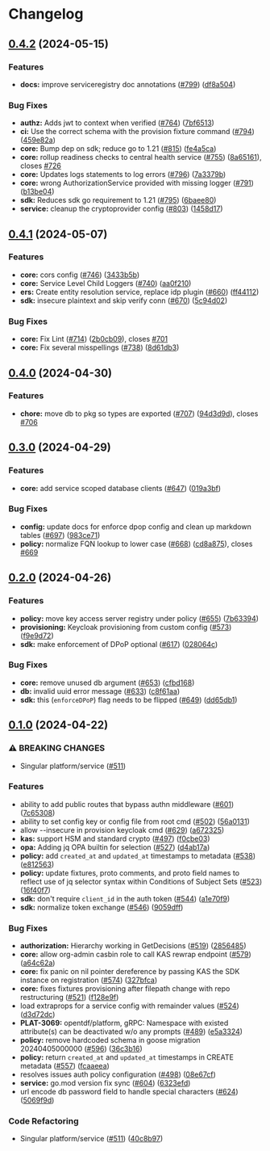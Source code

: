 # Changelog

## [0.4.2](https://github.com/opentdf/platform/compare/service/v0.4.1...service/v0.4.2) (2024-05-15)


### Features

* **docs:** improve serviceregistry doc annotations ([#799](https://github.com/opentdf/platform/issues/799)) ([df8a504](https://github.com/opentdf/platform/commit/df8a504753690bf2b0814416999512eed0557291))


### Bug Fixes

* **authz:** Adds jwt to context when verified ([#764](https://github.com/opentdf/platform/issues/764)) ([7bf6513](https://github.com/opentdf/platform/commit/7bf65135779e95094acfdf140e7ff73f581d09cf))
* **ci:** Use the correct schema with the provision fixture command ([#794](https://github.com/opentdf/platform/issues/794)) ([459e82a](https://github.com/opentdf/platform/commit/459e82aa3c1d278f5ac5f4835f94d9f3fe90727e))
* **core:** Bump dep on sdk; reduce go to 1.21 ([#815](https://github.com/opentdf/platform/issues/815)) ([fe4a5ca](https://github.com/opentdf/platform/commit/fe4a5ca4321dd3c30022e9590b0c8a58719e03ea))
* **core:** rollup readiness checks to central health service ([#755](https://github.com/opentdf/platform/issues/755)) ([8a65161](https://github.com/opentdf/platform/commit/8a65161729d634cc10a5d48d23030866b50e6b01)), closes [#726](https://github.com/opentdf/platform/issues/726)
* **core:** Updates logs statements to log errors ([#796](https://github.com/opentdf/platform/issues/796)) ([7a3379b](https://github.com/opentdf/platform/commit/7a3379b6878562e4958e61516335e912716588b7))
* **core:** wrong AuthorizationService provided with missing logger ([#791](https://github.com/opentdf/platform/issues/791)) ([b13be04](https://github.com/opentdf/platform/commit/b13be04889e4bb14cc8ec36484041dc2640d0257))
* **sdk:** Reduces sdk go requirement to 1.21 ([#795](https://github.com/opentdf/platform/issues/795)) ([6baee80](https://github.com/opentdf/platform/commit/6baee801f7189aac95e6bf0235eeeca57fbc9bd2))
* **service:** cleanup the cryptoprovider config ([#803](https://github.com/opentdf/platform/issues/803)) ([1458d17](https://github.com/opentdf/platform/commit/1458d174cbc2861c4bd0bf9dfeec10fcf3c9dc2f))

## [0.4.1](https://github.com/opentdf/platform/compare/service/v0.4.0...service/v0.4.1) (2024-05-07)


### Features

* **core:** cors config ([#746](https://github.com/opentdf/platform/issues/746)) ([3433b5b](https://github.com/opentdf/platform/commit/3433b5b464ac309c9b8f225d2362d2eb24a56886))
* **core:** Service Level Child Loggers ([#740](https://github.com/opentdf/platform/issues/740)) ([aa0f210](https://github.com/opentdf/platform/commit/aa0f21098a45265b3443e0cbfb7722d9ab107fde))
* **ers:** Create entity resolution service, replace idp plugin ([#660](https://github.com/opentdf/platform/issues/660)) ([ff44112](https://github.com/opentdf/platform/commit/ff441128a4b2ef97c3f739ee3f6f42be273b31dc))
* **sdk:** insecure plaintext and skip verify conn ([#670](https://github.com/opentdf/platform/issues/670)) ([5c94d02](https://github.com/opentdf/platform/commit/5c94d027478314d703bf70885d6a80cdde585542))


### Bug Fixes

* **core:** Fix Lint ([#714](https://github.com/opentdf/platform/issues/714)) ([2b0cb09](https://github.com/opentdf/platform/commit/2b0cb099784110d2f812b050222d07fa5a22eafe)), closes [#701](https://github.com/opentdf/platform/issues/701)
* **core:** Fix several misspellings  ([#738](https://github.com/opentdf/platform/issues/738)) ([8d61db3](https://github.com/opentdf/platform/commit/8d61db343fd68291f80686496fec47b08aaf4746))

## [0.4.0](https://github.com/opentdf/platform/compare/service/v0.3.0...service/v0.4.0) (2024-04-30)


### Features

* **chore:** move db to pkg so types are exported ([#707](https://github.com/opentdf/platform/issues/707)) ([94d3d9d](https://github.com/opentdf/platform/commit/94d3d9d90aa62197bc075e2ebfc919dbd719e063)), closes [#706](https://github.com/opentdf/platform/issues/706)

## [0.3.0](https://github.com/opentdf/platform/compare/service/v0.2.0...service/v0.3.0) (2024-04-29)


### Features

* **core:** add service scoped database clients ([#647](https://github.com/opentdf/platform/issues/647)) ([019a3bf](https://github.com/opentdf/platform/commit/019a3bf37d534359950110f1b077ef4f860f1c60))


### Bug Fixes

* **config:** update docs for enforce dpop config and clean up markdown tables ([#697](https://github.com/opentdf/platform/issues/697)) ([983ce71](https://github.com/opentdf/platform/commit/983ce716055d3217a6e14046b66a94b9254f24fe))
* **policy:** normalize FQN lookup to lower case ([#668](https://github.com/opentdf/platform/issues/668)) ([cd8a875](https://github.com/opentdf/platform/commit/cd8a8750e2a87cb65bc6c8815d8db131dca4f02d)), closes [#669](https://github.com/opentdf/platform/issues/669)

## [0.2.0](https://github.com/opentdf/platform/compare/service/v0.1.0...service/v0.2.0) (2024-04-26)


### Features

* **policy:** move key access server registry under policy ([#655](https://github.com/opentdf/platform/issues/655)) ([7b63394](https://github.com/opentdf/platform/commit/7b633942cc5b929122b9f765a5f35cb7b4dd391f))
* **provisioning:** Keycloak provisioning from custom config  ([#573](https://github.com/opentdf/platform/issues/573)) ([f9e9d72](https://github.com/opentdf/platform/commit/f9e9d7288c1f63fdc1ffb0916fdb9ae4c390cee8))
* **sdk:** make enforcement of DPoP optional ([#617](https://github.com/opentdf/platform/issues/617)) ([028064c](https://github.com/opentdf/platform/commit/028064c606b99762d30414e05c9e36b5214d6c9c))


### Bug Fixes

* **core:** remove unused db argument ([#653](https://github.com/opentdf/platform/issues/653)) ([cfbd168](https://github.com/opentdf/platform/commit/cfbd168b8cf25a95cc29ca1b727fbbf811373352))
* **db:** invalid uuid error message ([#633](https://github.com/opentdf/platform/issues/633)) ([c8f61aa](https://github.com/opentdf/platform/commit/c8f61aa066927f92de89d48485ee3c561751a2bf))
* **sdk:** this (`enforceDPoP`) flag needs to be flipped ([#649](https://github.com/opentdf/platform/issues/649)) ([dd65db1](https://github.com/opentdf/platform/commit/dd65db18d5b4e4d51a6a1a0ae3ca0bc6533dc85a))

## [0.1.0](https://github.com/opentdf/platform/compare/service-v0.1.0...service/v0.1.0) (2024-04-22)


### ⚠ BREAKING CHANGES

* Singular platform/service ([#511](https://github.com/opentdf/platform/issues/511))

### Features

* ability to add public routes that bypass authn middleware ([#601](https://github.com/opentdf/platform/issues/601)) ([7c65308](https://github.com/opentdf/platform/commit/7c6530846eb7df86ac6421435a2cc27d17f10af6))
* ability to set config key or config file from root cmd ([#502](https://github.com/opentdf/platform/issues/502)) ([56a0131](https://github.com/opentdf/platform/commit/56a01312915a50ada08db4e877718741ffcdba0f))
* allow --insecure in provision keycloak cmd ([#629](https://github.com/opentdf/platform/issues/629)) ([a672325](https://github.com/opentdf/platform/commit/a67232553ccf89be752e79093b536dee5dd62f14))
* **kas:** support HSM and standard crypto ([#497](https://github.com/opentdf/platform/issues/497)) ([f0cbe03](https://github.com/opentdf/platform/commit/f0cbe03b2c935ab141a3f296558f2d26a016fdc5))
* **opa:** Adding jq OPA builtin for selection ([#527](https://github.com/opentdf/platform/issues/527)) ([d4ab17a](https://github.com/opentdf/platform/commit/d4ab17a9a838cc11032f14d6c9dfe6ee2be973df))
* **policy:** add `created_at` and `updated_at` timestamps to metadata ([#538](https://github.com/opentdf/platform/issues/538)) ([e812563](https://github.com/opentdf/platform/commit/e812563654f18f1a9a6b3dada3918a59172e6bb4))
* **policy:** update fixtures, proto comments, and proto field names to reflect use of jq selector syntax within Conditions of Subject Sets ([#523](https://github.com/opentdf/platform/issues/523)) ([16f40f7](https://github.com/opentdf/platform/commit/16f40f7727f7c695f9b5d9f5aac26c348dbee4a2))
* **sdk:** don't require `client_id` in the auth token ([#544](https://github.com/opentdf/platform/issues/544)) ([a1e70f9](https://github.com/opentdf/platform/commit/a1e70f9db0d64c61086f2e94a812d735d0aee094))
* **sdk:** normalize token exchange ([#546](https://github.com/opentdf/platform/issues/546)) ([9059dff](https://github.com/opentdf/platform/commit/9059dff17c1f6cb3c0b7a8cad0b7b603dae4a9a7))


### Bug Fixes

* **authorization:** Hierarchy working in GetDecisions ([#519](https://github.com/opentdf/platform/issues/519)) ([2856485](https://github.com/opentdf/platform/commit/2856485687bd71d650f15ec17cc490babd8ffd55))
* **core:** allow org-admin casbin role to call KAS rewrap endpoint ([#579](https://github.com/opentdf/platform/issues/579)) ([a64c62a](https://github.com/opentdf/platform/commit/a64c62abecdd4580d6074435b0e06462ea7f11a4))
* **core:** fix panic on nil pointer dereference by passing KAS the SDK instance on registration ([#574](https://github.com/opentdf/platform/issues/574)) ([327bfca](https://github.com/opentdf/platform/commit/327bfca1302a90a7b0ba8085800f15209417693d))
* **core:** fixes fixtures provisioning after filepath change with repo restructuring ([#521](https://github.com/opentdf/platform/issues/521)) ([f128e9f](https://github.com/opentdf/platform/commit/f128e9fb23fef35200faac756f04683627a46344))
* load extraprops for a service config with remainder values ([#524](https://github.com/opentdf/platform/issues/524)) ([d3d72dc](https://github.com/opentdf/platform/commit/d3d72dc4eeca92253da080e66523de9a0de78542))
* **PLAT-3069:** opentdf/platform, gRPC: Namespace with existed attribute(s) can be deactivated w/o any prompts ([#489](https://github.com/opentdf/platform/issues/489)) ([e5a3324](https://github.com/opentdf/platform/commit/e5a33244cff4e3004f5b65779c04c6c2300760d5))
* **policy:** remove hardcoded schema in goose migration 20240405000000 ([#596](https://github.com/opentdf/platform/issues/596)) ([36c3b16](https://github.com/opentdf/platform/commit/36c3b16ec2583af8e8cedd70f463b3ff8a92e247))
* **policy:** return `created_at` and `updated_at` timestamps in CREATE metadata ([#557](https://github.com/opentdf/platform/issues/557)) ([fcaaeea](https://github.com/opentdf/platform/commit/fcaaeea52f9c49a2d9bef976e5319fe31813ff3b))
* resolves issues auth policy configuration ([#498](https://github.com/opentdf/platform/issues/498)) ([08e67cf](https://github.com/opentdf/platform/commit/08e67cf2fdfe33dabcbab0110887e7fdf8412fe2))
* **service:** go.mod version fix sync ([#604](https://github.com/opentdf/platform/issues/604)) ([6323efd](https://github.com/opentdf/platform/commit/6323efdcd8fd44a0777ef433575ededf2a99d846))
* url encode db password field to handle special characters ([#624](https://github.com/opentdf/platform/issues/624)) ([5069f9d](https://github.com/opentdf/platform/commit/5069f9dc7f0be62562f3d4b9b699778aef5e6a3b))


### Code Refactoring

* Singular platform/service ([#511](https://github.com/opentdf/platform/issues/511)) ([40c8b97](https://github.com/opentdf/platform/commit/40c8b971b249622301e73a74753ded132492a089))
